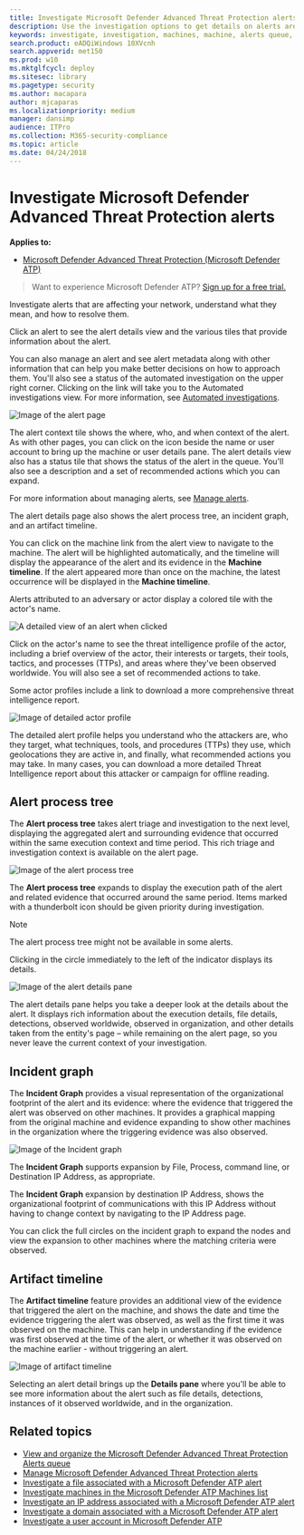 ```yaml
---
title: Investigate Microsoft Defender Advanced Threat Protection alerts
description: Use the investigation options to get details on alerts are affecting your network, what they mean, and how to resolve them.
keywords: investigate, investigation, machines, machine, alerts queue, dashboard, IP address, file, submit, submissions, deep analysis, timeline, search, domain, URL, IP
search.product: eADQiWindows 10XVcnh
search.appverid: met150
ms.prod: w10
ms.mktglfcycl: deploy
ms.sitesec: library
ms.pagetype: security
ms.author: macapara
author: mjcaparas
ms.localizationpriority: medium
manager: dansimp
audience: ITPro
ms.collection: M365-security-compliance 
ms.topic: article
ms.date: 04/24/2018
---
```


# Investigate Microsoft Defender Advanced Threat Protection alerts

**Applies to:**

- [Microsoft Defender Advanced Threat Protection (Microsoft Defender ATP)](https://go.microsoft.com/fwlink/p/?linkid=2069559)



>Want to experience Microsoft Defender ATP? [Sign up for a free trial.](https://www.microsoft.com/microsoft-365/windows/microsoft-defender-atp?ocid=docs-wdatp-investigatealerts-abovefoldlink) 

Investigate alerts that are affecting your network, understand what they mean, and how to resolve them.

Click an alert to see the alert details view and the various tiles that provide information about the alert.

You can also manage an alert and see alert metadata along with other information that can help you make better decisions on how to approach them. You'll also see a status of the automated investigation on the upper right corner. Clicking on the link will take you to the Automated investigations view. For more information, see [Automated investigations](automated-investigations.md).

![Image of the alert page](images/atp-alert-view.png)

The alert context tile shows the where, who, and when context of the alert. As with other pages, you can click on the icon beside the name or user account to bring up the machine or user details pane. The alert details view also has a status tile that shows the status of the alert in the queue. You'll also see a description and a set of recommended actions which you can expand.

For more information about managing alerts, see [Manage alerts](manage-alerts.md).

The alert details page also shows the alert process tree, an incident graph, and an artifact timeline.

You can click on the machine link from the alert view to navigate to the machine. The alert will be highlighted automatically, and the timeline will display the appearance of the alert and its evidence in the **Machine timeline**. If the alert appeared more than once on the machine, the latest occurrence will be displayed in the **Machine timeline**.

Alerts attributed to an adversary or actor display a colored tile with the actor's name.

![A detailed view of an alert when clicked](images/atp-actor-alert.png)

Click on the actor's name to see the threat intelligence profile of the actor, including a brief overview of the actor, their interests or targets, their tools, tactics, and processes (TTPs), and areas where they've been observed worldwide. You will also see a set of recommended actions to take.

Some actor profiles include a link to download a more comprehensive threat intelligence report.

![Image of detailed actor profile](images/atp-detailed-actor.png)

The detailed alert profile helps you understand who the attackers are, who they target, what techniques, tools, and procedures (TTPs) they use, which geolocations they are active in, and finally, what recommended actions you may take. In many cases, you can download a more detailed Threat Intelligence report about this attacker or campaign for offline reading.

## Alert process tree
The **Alert process tree** takes alert triage and investigation to the next level, displaying the aggregated alert and surrounding evidence that occurred within the same execution context and time period. This rich triage and investigation context is available on the alert page.

![Image of the alert process tree](images/atp-alert-process-tree.png)

The **Alert process tree** expands to display the execution path of the alert and related evidence that occurred around the same period. Items marked with a thunderbolt icon should be given priority during investigation.

>[!NOTE]
>The alert process tree might not be available in some alerts.

Clicking in the circle immediately to the left of the indicator displays its details.

![Image of the alert details pane](images/atp-alert-mgt-pane.png)

The alert details pane helps you take a deeper look at the details about the alert. It displays rich information about the execution details, file details, detections, observed worldwide, observed in organization, and other details taken from the entity's page –  while remaining on the alert page, so you never leave the current context of your investigation.  


## Incident graph
The **Incident Graph**  provides a visual representation of the organizational footprint of the alert and its evidence: where the evidence that triggered the alert was observed on other machines. It provides a graphical mapping from the original machine and evidence expanding to show other machines in the organization where the triggering evidence was also observed.

![Image of the Incident graph](images/atp-incident-graph.png)

The **Incident Graph** supports expansion by File, Process, command line, or Destination IP Address, as appropriate.

The **Incident Graph** expansion by destination IP Address, shows the organizational footprint of communications with this IP Address without having to change context by navigating to the IP Address page.

You can click the full circles on the incident graph to expand the nodes and view the expansion to other machines where the matching criteria were observed.

## Artifact timeline
The **Artifact timeline** feature provides an additional view of the evidence that triggered the alert on the machine, and shows the date and time the evidence triggering the alert was observed, as well as the first time it was observed on the machine. This can help in understanding if the evidence was first observed at the time of the alert, or whether it was observed on the machine earlier - without triggering an alert.

![Image of artifact timeline](images/atp-alert-timeline.png)

Selecting an alert detail brings up the **Details pane** where you'll be able to see more information about the alert such as file details, detections, instances of it observed worldwide, and in the organization.

## Related topics
- [View and organize the Microsoft Defender Advanced Threat Protection Alerts queue](alerts-queue.md)
- [Manage Microsoft Defender Advanced Threat Protection alerts](manage-alerts.md)
- [Investigate a file associated with a Microsoft Defender ATP alert](investigate-files.md)
- [Investigate machines in the Microsoft Defender ATP Machines list](investigate-machines.md)
- [Investigate an IP address associated with a Microsoft Defender ATP alert](investigate-ip.md)
- [Investigate a domain associated with a Microsoft Defender ATP alert](investigate-domain.md)
- [Investigate a user account in Microsoft Defender ATP](investigate-user.md)


